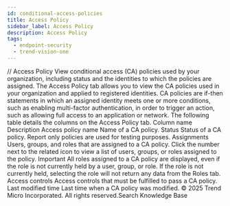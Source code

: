 ```yaml
---
id: conditional-access-policies
title: Access Policy
sidebar_label: Access Policy
description: Access Policy
tags:
  - endpoint-security
  - trend-vision-one
---
```


/*<![CDATA[*/ $('#title').html($('meta[name=map-description]').attr('content')); /*]]>*/ Access Policy View conditional access (CA) policies used by your organization, including status and the identities to which the policies are assigned. The Access Policy tab allows you to view the CA policies used in your organization and applied to registered identities. CA policies are if-then statements in which an assigned identity meets one or more conditions, such as enabling multi-factor authentication, in order to trigger an action, such as allowing full access to an application or network. The following table details the columns on the Access Policy tab. Column name Description Access policy name Name of a CA policy. Status Status of a CA policy. Report only policies are used for testing purposes. Assignments Users, groups, and roles that are assigned to a CA policy. Click the number next to the related icon to view a list of users, groups, or roles assigned to the policy. Important All roles assigned to a CA policy are displayed, even if the role is not currently held by a user, group, or role. If the role is not currently held, selecting the role will not return any data from the Roles tab. Access controls Access controls that must be fulfilled to pass a CA policy. Last modified time Last time when a CA policy was modified. © 2025 Trend Micro Incorporated. All rights reserved.Search Knowledge Base